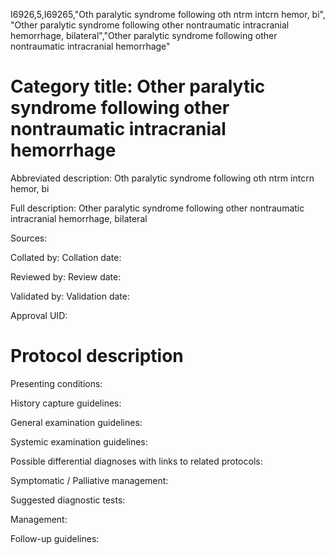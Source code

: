 I6926,5,I69265,"Oth paralytic syndrome following oth ntrm intcrn hemor, bi", "Other paralytic syndrome following other nontraumatic intracranial hemorrhage, bilateral","Other paralytic syndrome following other nontraumatic intracranial hemorrhage"
# Category title: Other paralytic syndrome following other nontraumatic intracranial hemorrhage

Abbreviated description: Oth paralytic syndrome following oth ntrm intcrn hemor, bi

Full description: Other paralytic syndrome following other nontraumatic intracranial hemorrhage, bilateral

Sources:

Collated by:
Collation date:

Reviewed by:
Review date:

Validated by:
Validation date:

Approval UID:

# Protocol description

Presenting conditions:

History capture guidelines:

General examination guidelines:

Systemic examination guidelines:

Possible differential diagnoses with links to related protocols:

Symptomatic / Palliative management:

Suggested diagnostic tests:

Management:

Follow-up guidelines:
